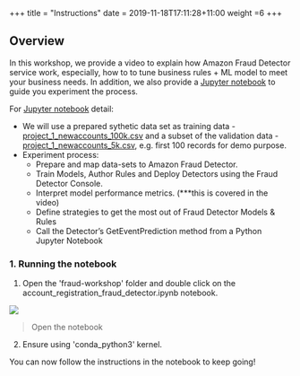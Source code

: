 +++
title = "Instructions"
date = 2019-11-18T17:11:28+11:00
weight =6
+++


## Overview

In this workshop, we provide a video to explain how Amazon Fraud Detector service work, especially, how to to tune business rules + ML model to meet your business needs. In addition, we also provide a [Jupyter notebook](https://github.com/tom5610/amazon-fraud-detector-workshop/blob/master/account_registration_fraud_detector.ipynb) to guide you experiment the process.

For [Jupyter notebook](https://github.com/tom5610/amazon-fraud-detector-workshop/blob/master/account_registration_fraud_detector.ipynb) detail:

* We will use a prepared sythetic data set as training data - [project_1_newaccounts_100k.csv](https://github.com/tom5610/amazon-fraud-detector-workshop/blob/master/project_1_newaccounts_100k.csv) and a subset of the validation data - [project_1_newaccounts_5k.csv](https://github.com/tom5610/amazon-fraud-detector-workshop/blob/master/project_1_newaccounts_5k.csv), e.g. first 100 records for demo purpose.
* Experiment process:
  * Prepare and map data-sets to Amazon Fraud Detector.
  * Train Models, Author Rules and Deploy Detectors using the Fraud Detector Console.
  * Interpret model performance metrics. (***this is covered in the video)
  * Define strategies to get the most out of Fraud Detector Models & Rules
  * Call the Detector’s GetEventPrediction method from a Python Jupyter Notebook  

### 1. Running the notebook

1. Open the 'fraud-workshop' folder and double click on the account_registration_fraud_detector.ipynb notebook.

![](/images/module-fraud-detector/fraud_detector_jupyter_notebook.png)
> Open the notebook

2. Ensure using 'conda_python3' kernel.

You can now follow the instructions in the notebook to keep going!
